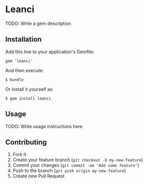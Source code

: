 # Leanci

TODO: Write a gem description

## Installation

Add this line to your application's Gemfile:

    gem 'leanci'

And then execute:

    $ bundle

Or install it yourself as:

    $ gem install leanci

## Usage

TODO: Write usage instructions here

## Contributing

1. Fork it
2. Create your feature branch (`git checkout -b my-new-feature`)
3. Commit your changes (`git commit -am 'Add some feature'`)
4. Push to the branch (`git push origin my-new-feature`)
5. Create new Pull Request
